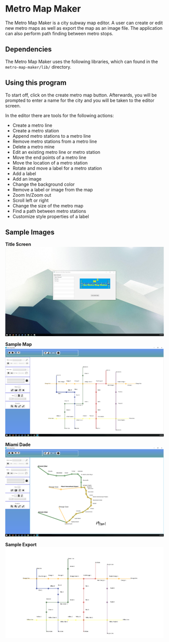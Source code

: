 # Metro Map Maker
The Metro Map Maker is a city subway map editor. A user can create or edit new metro maps as well as export the map as an image file. The application can also perform path finding between metro stops.

## Dependencies
The Metro Map Maker uses the following libraries, which can found in the  `metro-map-maker/lib/` directory.

## Using this program
To start off, click on the create metro map button. Afterwards, you will be prompted to enter a name for the city and you will be taken to the editor screen.

In the editor there are tools for the following actions:

* Create a metro line
* Create a metro station
* Append metro stations to a metro line
* Remove metro stations from a metro line
* Delete a metro mine
* Edit an existing metro line or metro station
* Move the end points of a metro line
* Move the location of a metro station
* Rotate and move a label for a metro station
* Add a label
* Add an image
* Change the background color
* Remove a label or image from the map
* Zoom In/Zoom out
* Scroll left or right
* Change the size of the metro map
* Find a path between metro stations
* Customize style properties of a label

## Sample Images
__Title Screen__
![alt text](https://raw.githubusercontent.com/StevenMaio/Metro-Map-Maker/master/images/start_screen.png "Start Window")

__Sample Map__
![alt text](https://raw.githubusercontent.com/StevenMaio/Metro-Map-Maker/master/images/demo2.png "Sample Map")


__Miami Dade__
![alt text](https://raw.githubusercontent.com/StevenMaio/Metro-Map-Maker/master/images/demo1.png "Miami Dade Metro")

__Sample Export__
![alt text](https://raw.githubusercontent.com/StevenMaio/Metro-Map-Maker/master/images/export_demo1.png "Export Sample")